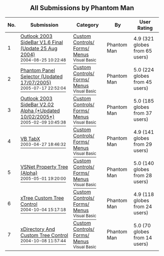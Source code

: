 ﻿<div align="center">

## All Submissions by Phantom Man

</div>

No.  | Submission | Category | By   | User Rating
---- | ---------- | -------- | ---- | -----------
1 | [Outlook 2003 SideBar V1\.6 Final \(Update 25 Aug 2004\)<br /><sup>2004-08-25 10:22:48</sup>](https://github.com/Planet-Source-Code/phantom-man-outlook-2003-sidebar-v1-6-final-update-25-aug-2004__1-55493) | [Custom Controls/ Forms/  Menus<br /><sup>Visual Basic</sup>](../ByCategory/custom-controls-forms-menus__1-4.md) | Phantom Man | 4.9 (321 globes from 65 users)
2 | [Phantom Panel Selector \(Updated 17/07/2005\)<br /><sup>2005-07-17 22:52:04</sup>](https://github.com/Planet-Source-Code/phantom-man-phantom-panel-selector-updated-17-07-2005__1-61638) | [Custom Controls/ Forms/  Menus<br /><sup>Visual Basic</sup>](../ByCategory/custom-controls-forms-menus__1-4.md) | Phantom Man | 5.0 (224 globes from 45 users)
3 | [Outlook 2003 SideBar V2\.02 Alpha \(\*Updated 10/02/2005\*\)<br /><sup>2005-02-09 10:45:38</sup>](https://github.com/Planet-Source-Code/phantom-man-outlook-2003-sidebar-v2-02-alpha-updated-10-02-2005__1-58782) | [Custom Controls/ Forms/  Menus<br /><sup>Visual Basic</sup>](../ByCategory/custom-controls-forms-menus__1-4.md) | Phantom Man | 5.0 (185 globes from 37 users)
4 | [VB TabX<br /><sup>2003-04-27 18:46:32</sup>](https://github.com/Planet-Source-Code/phantom-man-vb-tabx__1-57045) | [Custom Controls/ Forms/  Menus<br /><sup>Visual Basic</sup>](../ByCategory/custom-controls-forms-menus__1-4.md) | Phantom Man | 4.9 (141 globes from 29 users)
5 | [VSNet Property  Tree \(Alpha\)<br /><sup>2005-05-01 19:20:00</sup>](https://github.com/Planet-Source-Code/phantom-man-vsnet-property-tree-alpha__1-60265) | [Custom Controls/ Forms/  Menus<br /><sup>Visual Basic</sup>](../ByCategory/custom-controls-forms-menus__1-4.md) | Phantom Man | 5.0 (140 globes from 28 users)
6 | [xTree Custom Tree Control<br /><sup>2004-10-04 15:17:18</sup>](https://github.com/Planet-Source-Code/phantom-man-xtree-custom-tree-control__1-56529) | [Custom Controls/ Forms/  Menus<br /><sup>Visual Basic</sup>](../ByCategory/custom-controls-forms-menus__1-4.md) | Phantom Man | 4.9 (118 globes from 24 users)
7 | [xDirectory And Custom Tree Control<br /><sup>2004-10-08 11:57:44</sup>](https://github.com/Planet-Source-Code/phantom-man-xdirectory-and-custom-tree-control__1-56598) | [Custom Controls/ Forms/  Menus<br /><sup>Visual Basic</sup>](../ByCategory/custom-controls-forms-menus__1-4.md) | Phantom Man | 5.0 (70 globes from 14 users)
